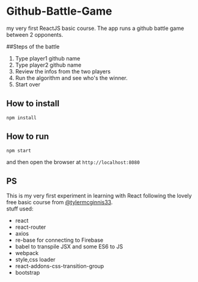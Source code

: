 # Github-Battle-Game

my very first ReactJS basic course. The app runs a github battle game between 2 opponents.

##Steps of the battle
 1. Type player1 github name  
 2. Type player2 github name  
 3. Review the infos from the two players  
 4. Run the algorithm and see who's the winner.  
 5. Start over  

## How to install
```
npm install
```

## How to run
```
npm start
```
and then open the browser at `http://localhost:8080`

## PS
This is my very first experiment in learning with React following the lovely free basic course from
[@tylermcginnis33](http://twitter.com/tylermcginnis33).  
stuff used:

- react  
- react-router  
- axios  
- re-base for connecting to Firebase  
- babel to transpile JSX and some ES6 to JS  
- webpack  
- style,css loader  
- react-addons-css-transition-group  
- bootstrap  



